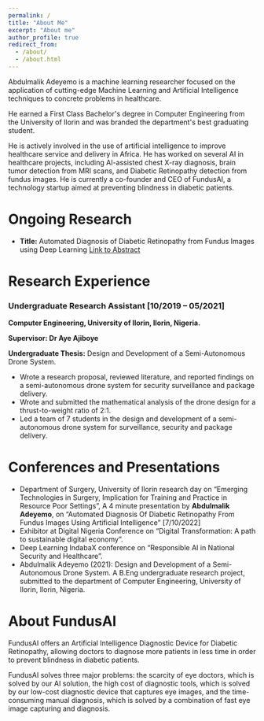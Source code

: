 ```yaml
---
permalink: /
title: "About Me"
excerpt: "About me"
author_profile: true
redirect_from: 
  - /about/
  - /about.html
---
```


Abdulmalik Adeyemo is a machine learning researcher focused on the application of cutting-edge Machine Learning and Artificial Intelligence  techniques to concrete problems in healthcare. 

He earned a First Class Bachelor's degree in Computer Engineering from the University of Ilorin and was branded the department's best graduating student.

He is actively involved in the use of artificial intelligence to improve healthcare service and delivery in Africa. He has worked on several AI in healthcare projects, including AI-assisted chest X-ray diagnosis, brain tumor detection from MRI scans, and Diabetic Retinopathy detection from fundus images. He is currently a co-founder and CEO of FundusAI, a technology startup aimed at preventing blindness in diabetic patients.


# Ongoing Research
- **Title:** Automated Diagnosis of Diabetic Retinopathy from Fundus Images using Deep Learning
[Link to Abstract](https://drive.google.com/file/d/1Nvhls6IgDCSNZdlB2JWnJIvF3sFbwMV1/view?usp=share_link)
 

# Research Experience
### **Undergraduate Research Assistant** **[10/2019 – 05/2021]**
**Computer Engineering, University of Ilorin, Ilorin, Nigeria.**

**Supervisor: Dr Aye Ajiboye**

**Undergraduate Thesis:** Design and Development of a Semi-Autonomous Drone System.

- Wrote a research proposal, reviewed literature, and reported findings on a semi-autonomous drone system for security surveillance and package delivery.
- Wrote and submitted the mathematical analysis of the drone design for a thrust-to-weight ratio of 2:1.
- Led a team of 7 students in the design and development of a semi-autonomous drone system for surveillance, security and package delivery.


# Conferences and Presentations
- Department of Surgery, University of Ilorin research day on “Emerging Technologies in Surgery, Implication for Training and Practice in Resource Poor Settings”, A 4 minute presentation by **Abdulmalik Adeyemo**, on “Automated Diagnosis Of Diabetic Retinopathy From Fundus Images Using Artificial Intelligence” [7/10/2022]
- Exhibitor at Digital Nigeria Conference on “Digital Transformation: A path to sustainable digital economy”.
- Deep Learning IndabaX conference on “Responsible AI in National Security and Healthcare”.
- Abdulmalik Adeyemo (2021): Design and Development of a Semi-Autonomous Drone System. A B.Eng undergraduate research project, submitted to the department of Computer Engineering, University of Ilorin, Ilorin, Nigeria.


# About FundusAI

FundusAI offers an Artificial Intelligence Diagnostic Device for Diabetic Retinopathy, allowing doctors to diagnose more patients in less time in order to prevent blindness in diabetic patients.

FundusAI solves three major problems: the scarcity of eye doctors, which is solved by our AI solution, the high cost of diagnostic tools, which is solved by our low-cost diagnostic device that captures eye images, and the time-consuming manual diagnosis, which is solved by a combination of fast eye image capturing and diagnosis.

